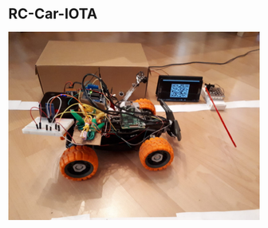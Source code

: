 # RC-Car-IOTA

[//]: # (Image References)
[image1]: ./project_images/overview.jpg


![alt text][image1] 